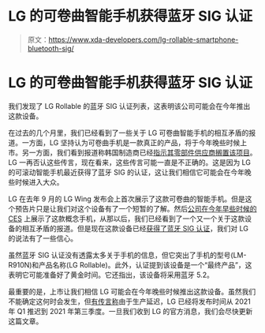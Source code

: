 # LG 的可卷曲智能手机获得蓝牙 SIG 认证

> 原文：<https://www.xda-developers.com/lg-rollable-smartphone-bluetooth-sig/>

# LG 的可卷曲智能手机获得蓝牙 SIG 认证

我们发现了 LG Rollable 的蓝牙 SIG 认证列表，这表明该公司可能会在今年推出这款设备。

在过去的几个月里，我们已经看到了一些关于 LG 可卷曲智能手机的相互矛盾的报道。一方面，LG 坚持认为可卷曲手机是一款真正的产品，将于今年晚些时候上市。另一方面，我们看到报道称韩国制造商已经[指示其零部件供应商搁置该项目](https://www.xda-developers.com/lg-rollable-smartphone-launch-uncertain/)。LG 一再否认这些传言，现在看来，这些传言可能一直是不正确的。这是因为 LG 的可滚动智能手机最近获得了蓝牙 SIG 的认证，这让我们相信它可能会在今年晚些时候进入大众。

LG 在去年 9 月的 LG Wing 发布会上首次展示了这款可卷曲的智能手机。但是这个预告片只是让我们对这个设备有了一个短暂的了解。然后[公司在今年早些时候的 CES](https://www.xda-developers.com/lg-rollable-smartphone-concept-revealed/) 上展示了这款概念手机，从那以后，我们已经看到了一个又一个关于这款设备的相互矛盾的报道。但是现在这款设备已经[获得了蓝牙 SIG 认证](https://launchstudio.bluetooth.com/ListingDetails/120273)，我们对 LG 的说法有了一些信心。

虽然蓝牙 SIG 认证没有透露太多关于手机的信息，但它突出了手机的型号(LM-R910N)和产品名称(LG Rollable)。此外，认证提到该设备是一个“最终产品”，这表明它可能准备好了黄金时间。它还指出，该设备将采用蓝牙 5.2。

最重要的是，上市让我们相信 LG 可能会在今年晚些时候推出这款设备。虽然我们不能确定这何时会发生，但[有传言称](https://m.blog.naver.com/yeux1122/222205861879)由于生产延迟，LG 已经将发布时间从 2021 年 Q1 推迟到 2021 年第三季度。一旦我们收到 LG 的官方消息，我们会尽快更新这篇文章。